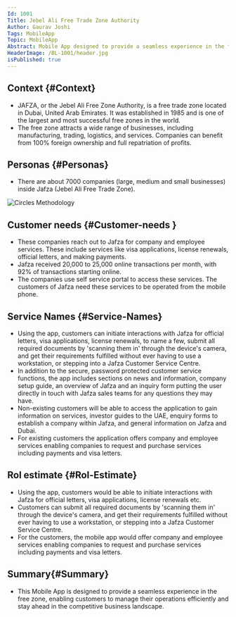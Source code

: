 ```yaml
---
Id: 1001
Title: Jebel Ali Free Trade Zone Authority
Author: Gaurav Joshi
Tags: MobileApp
Topic: MobileApp 
Abstract: Mobile App designed to provide a seamless experience in the free zone.
HeaderImage: /BL-1001/header.jpg
isPublished: true
---
```


## Context {#Context}

* JAFZA, or the Jebel Ali Free Zone Authority, is a free trade zone located in Dubai, United Arab Emirates. It was established in 1985 and is one of the largest and most successful free zones in the world.
* The free zone attracts a wide range of businesses, including manufacturing, trading, logistics, and services. Companies can benefit from 100% foreign ownership and full repatriation of profits.

## Personas {#Personas}

* There are about 7000 companies (large, medium and small businesses) inside Jafza (Jebel Ali Free Trade Zone). 

![Circles Methodology](/BL-1001/Circles.jpg)

## Customer needs {#Customer-needs }

* These companies reach out to Jafza for company and employee services. These include services like visa applications, license renewals, official letters, and making payments. 
* Jafza received 20,000 to 25,000 online transactions per month, with 92% of transactions starting online.
* The companies use self service portal to access these services. The customers of Jafza need these services to be operated from the mobile phone.


## Service Names {#Service-Names}

* Using the app, customers can initiate interactions with Jafza for official letters, visa applications, license renewals, to name a few, submit all required documents by 'scanning them in' through the device's camera, and get their requirements fulfilled without ever having to use a workstation, or stepping into a Jafza Customer Service Centre.
* In addition to the secure, password protected customer service functions, the app includes sections on news and information, company setup guide, an overview of Jafza and an inquiry form putting the user directly in touch with Jafza sales teams for any questions they may have.
* Non-existing customers will be able to access the application to gain information on services, investor guides to the UAE, enquiry forms to establish a company within Jafza, and general information on Jafza and Dubai.
* For existing customers the application offers company and employee services enabling companies to request and purchase services including payments and visa letters.

## Rol estimate {#Rol-Estimate}

* Using the app, customers would be able to initiate interactions with Jafza for official letters, visa applications, license renewals etc.  
* Customers can submit all required documents by 'scanning them in' through the device's camera, and get their requirements fulfilled without ever having to use a workstation, or stepping into a Jafza Customer Service Centre.
* For the customers, the mobile app would offer company and employee services enabling companies to request and purchase services including payments and visa letters.

## Summary{#Summary}

* This Mobile App is designed to provide a seamless experience in the free zone, enabling customers to manage their operations efficiently and stay ahead in the competitive business landscape.